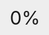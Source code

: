 ```yaml
---
layout: post
title:  回家测试
date:   2017-05-09 01:08:00 +0800
categories: js
tag: js
---
```


* content
{:toc}


HTML
====================================
{% highlight bash %}
<!DOCTYPE html>
<html>
<head>
	<title>图片预加载之无序加载</title>
	<meta charset="utf-8">
	<style type="text/css">
		*{padding: 0; margin:0;}
		html,body{
			height: 100%
		}
		a{text-decoration: none;}
		.box{
			text-align: :center;
		}
		.btn{
			display: inline-block;
			height: 30px;
			line-height: 30px;
			border: 1px solid #ccc;
			background-color: #fff;
			padding:0 10px;
			margin-right: 50px;
			color: #333;
		}
		.btn:hover{
			background-color: #eee
		}
		.loading{
			position: fixed;
			top: 0;
			left: 0;
			width: 100%;
			height: 100%;
			background-color: #eee;
			text-align: center;
			font-size: 30px;
		}
		.progress{
			margin-top: 300px;
		}
	</style>
</head>
<body>
<div class="box">
	<img id="img" src="http://i2.hoopchina.com.cn/user/308/15960308/13383588090.jpg" width="1200"></img>
	<p>
		<a href="javscript:;" class="btn" data-control='prev'>上一页</a>
		<a href="javscript:;" class="btn" data-control='next'>下一页</a>
	</p>

</div>
<div class="loading">
	<div class="progress">
		0%
	</div>
</div>
<script type="text/javascript" src="jquery-1.10.1.min.js"></script>
<script type="text/javascript" src="preload.js"></script>
<script type="text/javascript">
	var imgs = [
		'http://i2.hoopchina.com.cn/user/308/15960308/13383588090.jpg',
		'http://img.dwstatic.com/ls/ls20170411_bg.jpg',
		'http://img.article.pchome.net/00/44/23/20/pic_lib/wm/2.jpg',
		'http://lcd.yesky.com/imagelist/2009/044/404q4y8g4m0p.jpg',
		'http://pc.duowan.com/uploads/allimg/2009-11/16101540-6-4k952.jpg',
		'http://lcd.yesky.com/imagelist/2009/044/cgro54wt2t2x.jpg'
	]

	
	//不用插件的写法
	/*var index = 0;
	var len = imgs.length;
	var count = 0;
	$progress = $('.progress')

	$.each(imgs,function(i,src){
		var imgObj = new Image();
		imgObj.src = src;
		//无论是否加载成功 都会继续循环，否则如果有一张加载不出来就没法进行了
		//下面是加载图片的回调 让load页走完
		$(imgObj).on('load error',function(){
			//每完成一次count++
			$progress.html(Math.round((count+1)/len * 100)+'%');
			if(count >= len -1){
				$('.loading').hide();
				document.title = '1/'+len;
			}
			count++;
		})
		
	})

	$('.btn').on('click',function(){
		if($(this).data('control') === 'prev'){
			//判断index 是否小于0 小于返回0 不小于返回index;Math.max返回较大的那个
			index = Math.max(0,--index)
		}
		else
		{
			index = Math.min(++index,len-1)
		}
		document.title = (index+1)+'/'+len;
		$("#img").attr('src',imgs[index])
	})*/


	//用插件的写法
	var index = 0;
	var len = imgs.length;	
	$progress = $('.progress')

	$.PreLoad(imgs,{
		all:"ordered",//有序加载
		each:function(count){ //每一张加载完执行的函数
			$progress.html(Math.round((count+1)/len * 100)+'%'); 
		},
		all:function(){ //所有图片加载完执行的函数
			$('.loading').hide();
			document.title = '1/'+len;
		}
	})
	//如果用不用JQURY插件调用 preload.js需要删除外边的大闭包 后面注释掉挂载到$.extend的方法
	/* $(function(){
	 	new PreLoad(imgs,{
			each:function(count){
				$progress.html(Math.round((count+1)/len * 100)+'%');
			},
			all:function(){
				$('.loading').hide();
				document.title = '1/'+len;
			}
		})

	 })*/

	 /*//有序加載，加載完第一張然後第二張，類似于漫畫	
	 var len = imgs.length,
	 	 count = 0;

	 orderLoad();	 
	 
	 function orderLoad(){
	 	var imgObj = new Image();
	 	$(imgObj).on("load error",function(){
	 		count++;
	 		if(count >= len){
	 			//所有图片加载完毕
	 		}else
	 		{
	 			orderLoad();
	 		}
	 	})
	 	imgObj.src = imgs[count]
	 }*/


	$('.btn').on('click',function(){
		if($(this).data('control') === 'prev'){
			//判断index 是否小于0 小于返回0 不小于返回index;Math.max返回较大的那个
			index = Math.max(0,--index)
		}
		else
		{
			index = Math.min(++index,len-1)
		}
		document.title = (index+1)+'/'+len;
		$("#img").attr('src',imgs[index])
	})
</script>
</body>
</html>

{% endhighlight %}

preload.js
====================================
{% highlight bash %}
//图片预加载
(function($){
	function PreLoad(imgs,options){
		//如果图片只有一张有可能是字符串传进来的
		this.imgs = (typeof imgs === 'string') ? [imgs]:imgs;
		this.opts = $.extend({},PreLoad.DEFAULTS,options)
		//判断是无序加载还是有序加载
		if(this.opts.order === "ordered"){
			this.ordered()
		}
		else{
			this._unoredered();
		}	

		
	}
	PreLoad.DEFAULTS = {
		order:"unoredered", //默认是无序的
		each:null, //每一张图片加载完毕后执行的方法
		all:null //所有图片加载完毕后执行的方法
	}
	//无序加载图片方法
	PreLoad.prototype._unoredered = function(){
		var imgs = this.imgs;
		var opts = this.opts;
		var count = 0;
		len = imgs.length;

		$.each(imgs,function(i,src){
			if(typeof src != "string") return ;
			var imgObj = new Image();
			imgObj.src = src;
			//无论是否加载成功 都会继续循环，否则如果有一张加载不出来就没法进行了
			//下面是加载图片的回调 让load页走完
			$(imgObj).on('load error',function(){
				opts.each && opts.each(count);
				
				if(count >= len -1){					
					opts.all && opts.all();
				}
				count++;
			})		
		})
	}

	PreLoad.prototype.ordered = function(){
		var imgs = this.imgs;
		var opts = this.opts;
		var len = imgs.length;
		var count = 0;
		orderLoad();	 
	 
		 function orderLoad(){
		 	var imgObj = new Image();
		 	$(imgObj).on("load error",function(){
		 		opts.each && opts.each(count)

		 		if(count >= len){
		 			//所有图片加载完毕
		 			opts.all && opts.all();
		 		}else
		 		{
		 			orderLoad();
		 		}
		 		count++;
		 	})
		 	imgObj.src = imgs[count]
		 }
	}

	//转换成jquery插件写法
	$.extend({
		PreLoad:function(imgs,opts){
			new PreLoad(imgs,opts)
		}
	})

})(jQuery)
{% endhighlight %}





